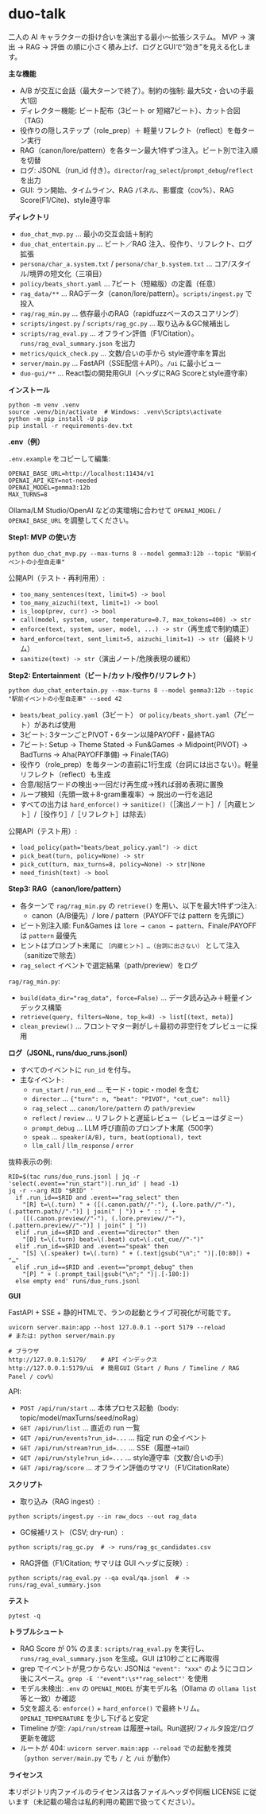 # duo-talk

二人の AI キャラクターの掛け合いを演出する最小〜拡張システム。
MVP → 演出 → RAG → 評価 の順に小さく積み上げ、ログとGUIで“効き”を見える化します。

**主な機能**

- A/B が交互に会話（最大ターンで終了）。制約の強制: 最大5文・合いの手最大1回
- ディレクター機能: ビート配布（3ビート or 短縮7ビート）、カット合図（TAG）
- 役作りの隠しステップ（role_prep）＋ 軽量リフレクト（reflect）を毎ターン実行
- RAG（canon/lore/pattern）を各ターン最大1件ずつ注入。ビート別で注入順を切替
- ログ: JSONL（run_id 付き）。`director`/`rag_select`/`prompt_debug`/`reflect` を出力
- GUI: ラン開始、タイムライン、RAG パネル、影響度（cov%）、RAG Score(F1/Cite)、style遵守率


**ディレクトリ**

- `duo_chat_mvp.py` … 最小の交互会話＋制約
- `duo_chat_entertain.py` … ビート／RAG 注入、役作り、リフレクト、ログ拡張
- `persona/char_a.system.txt` / `persona/char_b.system.txt` … コア/スタイル/境界の短文化（三項目）
- `policy/beats_short.yaml` … 7ビート（短縮版）の定義（任意）
- `rag_data/**` … RAGデータ（canon/lore/pattern）。`scripts/ingest.py` で投入
- `rag/rag_min.py` … 依存最小のRAG（rapidfuzzベースのスコアリング）
- `scripts/ingest.py` / `scripts/rag_gc.py` … 取り込み＆GC候補出し
- `scripts/rag_eval.py` … オフライン評価（F1/Citation）。`runs/rag_eval_summary.json` を出力
- `metrics/quick_check.py` … 文数/合いの手から style遵守率を算出
- `server/main.py` … FastAPI（SSE配信＋API）。`/ui` に最小ビュー
- `duo-gui/**` … React製の開発用GUI（ヘッダにRAG Scoreとstyle遵守率）


**インストール**

```
python -m venv .venv
source .venv/bin/activate  # Windows: .venv\Scripts\activate
python -m pip install -U pip
pip install -r requirements-dev.txt
```


**.env（例）**

`.env.example` をコピーして編集:

```
OPENAI_BASE_URL=http://localhost:11434/v1
OPENAI_API_KEY=not-needed
OPENAI_MODEL=gemma3:12b
MAX_TURNS=8
```

Ollama/LM Studio/OpenAI などの実環境に合わせて `OPENAI_MODEL` / `OPENAI_BASE_URL` を調整してください。


**Step1: MVP の使い方**

```
python duo_chat_mvp.py --max-turns 8 --model gemma3:12b --topic "駅前イベントの小型自走車"
```

公開API（テスト・再利用用）:

- `too_many_sentences(text, limit=5) -> bool`
- `too_many_aizuchi(text, limit=1) -> bool`
- `is_loop(prev, curr) -> bool`
- `call(model, system, user, temperature=0.7, max_tokens=400) -> str`
- `enforce(text, system, user, model, ...) -> str`（再生成で制約矯正）
- `hard_enforce(text, sent_limit=5, aizuchi_limit=1) -> str`（最終トリム）
- `sanitize(text) -> str`（演出ノート/危険表現の緩和）


**Step2: Entertainment（ビート/カット/役作り/リフレクト）**

```
python duo_chat_entertain.py --max-turns 8 --model gemma3:12b --topic "駅前イベントの小型自走車" --seed 42
```

- `beats/beat_policy.yaml`（3ビート） or `policy/beats_short.yaml`（7ビート）があれば使用
- 3ビート: 3ターンごとPIVOT・6ターン以降PAYOFF・最終TAG
- 7ビート: Setup → Theme Stated → Fun&Games → Midpoint(PIVOT) → BadTurns → Aha(PAYOFF準備) → Finale(TAG)
- 役作り（role_prep）を毎ターンの直前に1行生成（台詞には出さない）。軽量リフレクト（reflect）も生成
- 合意/総括ワードの検出→一回だけ再生成→残れば弱め表現に置換
- ループ検知（先頭一致＋8-gram重複率）→ 脱出の一行を追記
- すべての出力は `hard_enforce()` → `sanitize()`（［演出ノート］/［内蔵ヒント］/［役作り］/［リフレクト］は除去）

公開API（テスト用）:

- `load_policy(path="beats/beat_policy.yaml") -> dict`
- `pick_beat(turn, policy=None) -> str`
- `pick_cut(turn, max_turns=8, policy=None) -> str|None`
- `need_finish(text) -> bool`


**Step3: RAG（canon/lore/pattern）**

- 各ターンで `rag/rag_min.py` の `retrieve()` を用い、以下を最大1件ずつ注入:
  - canon（A/B優先）/ lore / pattern（PAYOFFでは pattern を先頭に）
- ビート別注入順: Fun&Games は `lore → canon → pattern`、Finale/PAYOFF は `pattern` 最優先
- ヒントはプロンプト末尾に `［内蔵ヒント］…（台詞に出さない）` として注入（sanitizeで除去）
- `rag_select` イベントで選定結果（path/preview）をログ

`rag/rag_min.py`:

- `build(data_dir="rag_data", force=False)` … データ読み込み＋軽量インデックス構築
- `retrieve(query, filters=None, top_k=8) -> list[(text, meta)]`
- `clean_preview()` … フロントマター剥がし＋最初の非空行をプレビューに採用


**ログ（JSONL, runs/duo_runs.jsonl）**

- すべてのイベントに `run_id` を付与。
- 主なイベント:
  - `run_start` / `run_end` … モード・topic・model を含む
  - `director` … `{"turn": n, "beat": "PIVOT", "cut_cue": null}`
  - `rag_select` … `canon/lore/pattern` の `path/preview`
  - `reflect` / `review` … リフレクトと遅延レビュー（レビューはダミー）
  - `prompt_debug` … LLM 呼び直前のプロンプト末尾（500字）
  - `speak` … `speaker(A/B), turn, beat(optional), text`
  - `llm_call` / `llm_response` / `error`

抜粋表示の例:

```
RID=$(tac runs/duo_runs.jsonl | jq -r 'select(.event=="run_start")|.run_id' | head -1)
jq -r --arg RID "$RID" '
  if .run_id==$RID and .event=="rag_select" then
    "[R] t=\(.turn) " + ([(.canon.path//"-"), (.lore.path//"-"), (.pattern.path//"-")] | join(" | ")) + " :: " +
    ([(.canon.preview//"-"), (.lore.preview//"-"), (.pattern.preview//"-")] | join(" | "))
  elif .run_id==$RID and .event=="director" then
    "[D] t=\(.turn) beat=\(.beat) cut=\(.cut_cue//"-")"
  elif .run_id==$RID and .event=="speak" then
    "[S] \(.speaker) t=\(.turn) " + (.text|gsub("\n";" ")|.[0:80]) + "…"
  elif .run_id==$RID and .event=="prompt_debug" then
    "[P] " + (.prompt_tail|gsub("\n";" ")|.[-180:])
  else empty end' runs/duo_runs.jsonl
```


**GUI**

FastAPI + SSE + 静的HTMLで、ランの起動とライブ可視化が可能です。

```
uvicorn server.main:app --host 127.0.0.1 --port 5179 --reload
# または: python server/main.py

# ブラウザ
http://127.0.0.1:5179/    # API インデックス
http://127.0.0.1:5179/ui  # 簡易GUI（Start / Runs / Timeline / RAG Panel / cov%）
```

API:

- `POST /api/run/start` … 本体プロセス起動（body: topic/model/maxTurns/seed/noRag）
- `GET /api/run/list` … 直近の run 一覧
- `GET /api/run/events?run_id=...` … 指定 run の全イベント
- `GET /api/run/stream?run_id=...` … SSE（履歴→tail）
- `GET /api/run/style?run_id=...` … style遵守率（文数/合いの手）
- `GET /api/rag/score` … オフライン評価のサマリ（F1/CitationRate）


**スクリプト**

- 取り込み（RAG ingest）:

```
python scripts/ingest.py --in raw_docs --out rag_data
```

- GC候補リスト（CSV; dry-run）:

```
python scripts/rag_gc.py  # -> runs/rag_gc_candidates.csv
```

- RAG評価（F1/Citation; サマリは GUI ヘッダに反映）:

```
python scripts/rag_eval.py --qa eval/qa.jsonl  # -> runs/rag_eval_summary.json
```


**テスト**

```
pytest -q
```


**トラブルシュート**

- RAG Score が 0% のまま: `scripts/rag_eval.py` を実行し、`runs/rag_eval_summary.json` を生成。GUI は10秒ごとに再取得
- grep でイベントが見つからない: JSONは `"event": "xxx"` のようにコロン後にスペース。`grep -E '"event":\s*"rag_select"'` を使用
- モデル未検出: `.env` の `OPENAI_MODEL` が実モデル名（Ollama の `ollama list` 等と一致）か確認
- 5文を超える: `enforce()` + `hard_enforce()` で最終トリム。`OPENAI_TEMPERATURE` を少し下げると安定
- Timeline が空: `/api/run/stream` は履歴→tail。Run選択/フィルタ設定/ログ更新を確認
- ルートが 404: `uvicorn server.main:app --reload` での起動を推奨（`python server/main.py` でも `/` と `/ui` が動作）


**ライセンス**

本リポジトリ内ファイルのライセンスは各ファイルヘッダや同梱 LICENSE に従います（未記載の場合は私的利用の範囲で扱ってください）。

